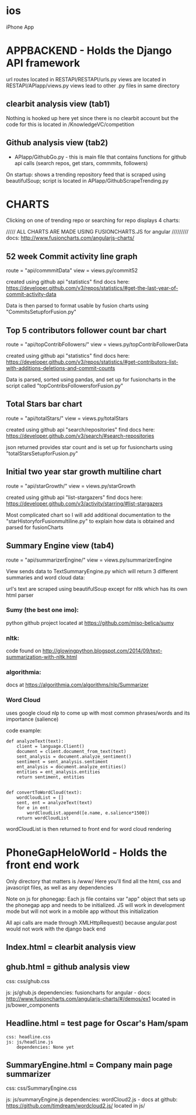 # ios
iPhone App

APPBACKEND - Holds the Django API framework
======================================================================================

  url routes located in RESTAPI/RESTAPI/urls.py
  views are located in RESTAPI/APIapp/views.py
  views lead to other .py files in same directory


clearbit analysis view (tab1)
----------------------------
Nothing is hooked up here yet since there is no clearbit account but the code for this is located in /KnowledgeVC/competition


Github analysis view (tab2)
----------------------------
* APIapp/GithubGo.py - this is main file that contains functions for github api calls (search repos, get stars, commmits, followers)


On startup: shows a trending repository feed that is scraped using beautifulSoup;
    script is located in APIapp/GithubScrapeTrending.py


CHARTS
=====================================


Clicking on one of trending repo or searching for repo displays 4 charts:


///// ALL CHARTS ARE MADE USING FUSIONCHARTS.JS for angular /////////
docs: http://www.fusioncharts.com/angularjs-charts/

52 week Commit activity line graph
----------------------------------
route = "api/commmitData"
view = views.py/commit52

created using github api "statistics"
find docs here: https://developer.github.com/v3/repos/statistics/#get-the-last-year-of-commit-activity-data

Data is then parsed to format usable by fusion charts using "CommitsSetupforFusion.py"

Top 5 contributors follower count bar chart
-------------------------------------------
route = "api/topContribFollowers/"
view = views.py/topContribFollowerData

created using github api "statistics"
find docs here: https://developer.github.com/v3/repos/statistics/#get-contributors-list-with-additions-deletions-and-commit-counts

Data is parsed, sorted using pandas, and set up for fusioncharts in the script called "topContribsFollowersforFusion.py"

Total Stars bar chart
---------------------
route = "api/totalStars/"
view = views.py/totalStars

created using github api "search/repositories"
find docs here: https://developer.github.com/v3/search/#search-repositories

json returned provides star count and is set up for fusioncharts using "totalStarsSetupforFusion.py"

Initial two year star growth multiline chart
--------------------------------------------
route = "api/starGrowth/"
view = views.py/starGrowth

created using github api "list-stargazers"
find docs here: https://developer.github.com/v3/activity/starring/#list-stargazers

Most complicated chart so I will add additional documentation to the "starHistoryforFusionmultiline.py"
to explain how data is obtained and parsed for fusionCharts



Summary Engine view (tab4)
--------------------------

route = "api/summarizerEngine/"
view = views.py/summarizerEngine

View sends data to TextSummaryEngine.py which will return 3 different summaries and word cloud data:

url's text are scraped using beautifulSoup except for nltk which has its own html parser

### Sumy (the best one imo):

python github project located at https://github.com/miso-belica/sumy


### nltk:

code found on http://glowingpython.blogspot.com/2014/09/text-summarization-with-nltk.html


### algorithmia:

docs at https://algorithmia.com/algorithms/nlp/Summarizer

### Word Cloud

uses google cloud nlp to come up with most common phrases/words and its importance (salience)

code example:

    def analyzeText(text):
        client = language.Client()
        document = client.document_from_text(text)
        sent_analysis = document.analyze_sentiment()
        sentiment = sent_analysis.sentiment
        ent_analysis = document.analyze_entities()
        entities = ent_analysis.entities
        return sentiment, entities


    def convertToWordCloud(text):
        wordCloudList = []
        sent, ent = analyzeText(text)
        for e in ent:
            wordCloudList.append([e.name, e.salience*1500])
        return wordCloudList


wordCloudList is then returned to front end for word cloud rendering




PhoneGapHeloWorld - Holds the front end work
======================================================================================

Only directory that matters is /www/
Here you'll find all the html, css and javascript files, as well as any dependencies

Note on js for phonegap:
Each js file contains var "app" object that sets up the phonegap app and needs to be initialized.  JS will work
in development mode but will not work in a mobile app without this initialization

All api calls are made through XMLHttpRequest() because angular.post would not work with the django back end




Index.html = clearbit analysis view
-----------------------------------



ghub.html = github analysis view
--------------------------------

css: css/ghub.css

js: js/ghub.js
   dependencies:
        fusioncharts for angular - docs: http://www.fusioncharts.com/angularjs-charts/#/demos/ex1
        located in js/bower_components




Headline.html = test page for Oscar's Ham/spam
----------------------------------------------
    css: headline.css
    js: js/headline.js
        dependencies: None yet


SummaryEngine.html = Company main page summarizer
-------------------------------------------------
css: css/SummaryEngine.css

js: js/summaryEngine.js
    dependencies:
        wordCloud2.js - docs at github: https://github.com/timdream/wordcloud2.js/
        located in js/











